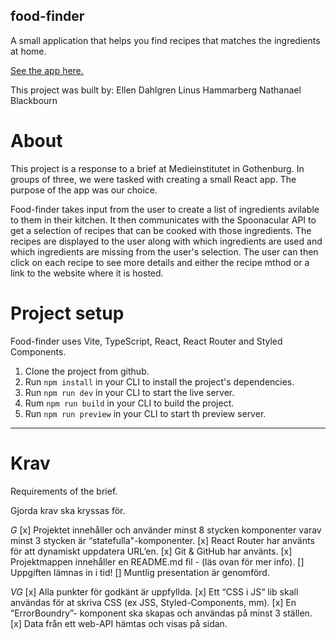 ## food-finder
A small application that helps you find recipes that matches the ingredients at home.

[See the app here.](https://papaya-lamington-fca010.netlify.app/)

This project was built by:
Ellen Dahlgren
Linus Hammarberg
Nathanael Blackbourn

# About
This project is a response to a brief at Medieinstitutet in Gothenburg. In groups of three, we were tasked with creating a small React app. The purpose of the app was our choice.

Food-finder takes input from the user to create a list of ingredients avilable to them in their kitchen. It then communicates with the Spoonacular API to get a selection of recipes that can be cooked with those ingredients. The recipes are displayed to the user along with which ingredients are used and which ingredients are missing from the user's selection. The user can then click on each recipe to see more details and either the recipe mthod or a link to the website where it is hosted.


# Project setup
Food-finder uses Vite, TypeScript, React, React Router and Styled Components.

1. Clone the project from github.
2. Run `npm install` in your CLI to install the project's dependencies.
3. Run `npm run dev` in your CLI to start the live server.
4. Rum `npm run build` in your CLI to build the project.
5. Run `npm run preview` in your CLI to start th preview server.
----

# Krav
Requirements of the brief.

Gjorda krav ska kryssas för.

*G*
[x]  Projektet innehåller och använder minst 8 stycken komponenter varav minst 3 stycken är “statefulla"-komponenter.
[x] React Router har använts för att dynamiskt uppdatera URL’en.
[x] Git & GitHub har använts.
[x] Projektmappen innehåller en README.md fil - (läs ovan för mer info).
[]  Uppgiften lämnas in i tid!
[]  Muntlig presentation är genomförd.

*VG*
[x]  Alla punkter för godkänt är uppfyllda.
[x] Ett “CSS i JS“ lib skall användas för at skriva CSS (ex JSS, Styled-Components, mm).
[x]  En ”ErrorBoundry”- komponent ska skapas och användas på minst 3 ställen.
[x] Data från ett web-API hämtas och visas på sidan.